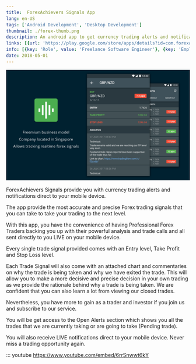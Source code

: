 ```yaml
---
title: 	ForexAchievers Signals App
lang: en-US
tags: ['Android Development', 'Desktop Development']
thumbnail: ./forex-thumb.png
description: An android app to get currency trading alerts and notifications
links: [{url: 'https://play.google.com/store/apps/details?id=com.forexachievers.signals', text: 'Get it on Google Play', icon: ['fab', 'google-play']}]
info: [{key: 'Role', value: 'Freelance Software Engineer'}, {key: 'Employment', value: 'ForexAchievers, Singapore'}, {key: 'Skills involved', value: ['Android Development', 'Performance Analysis', 'Subscription Billing']}, {key: 'Tech used', value: ['Kotlin', 'Android SDK', 'Jetpack Libraries', 'Dagger', 'RxJava', 'Google In App Billing']}]
date: 2018-05-01
---
```

![An image](/forex.png)

ForexAchievers Signals provide you with currency trading alerts and notifications direct to your mobile device.

The app provide the most accurate and precise Forex trading signals that you can take to take your trading to the next level.

With this app, you have the convenience of having Professional Forex Traders backing you up with their powerful analysis and trade calls and all sent directly to you LIVE on your mobile device.

Every single trade signal provided comes with an Entry level, Take Profit and Stop Loss level.

Each Trade Signal will also come with an attached chart and commentaries on why the trade is being taken and why we have exited the trade. This will allow you to make a more decisive and precise decision in your own trading as we provide the rationale behind why a trade is being taken. We are confident that you can also learn a lot from viewing our closed trades.

Nevertheless, you have more to gain as a trader and investor if you join us and subscribe to our service.

You will be get access to the Open Alerts section which shows you all the trades that we are currently taking or are going to take (Pending trade).

You will also receive LIVE notifications direct to your mobile device. Never miss a trading opportunity again.


::: youtube https://www.youtube.com/embed/6rrSnwwt6kY
